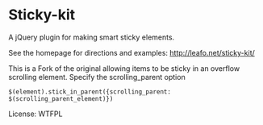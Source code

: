 # Sticky-kit

A jQuery plugin for making smart sticky elements.

See the homepage for directions and examples: <http://leafo.net/sticky-kit/>

This is a Fork of the original allowing items to be sticky in an overflow scrolling
element. Specify the scrolling_parent option

    $(element).stick_in_parent({scrolling_parent: $(scrolling_parent_element)})

License: WTFPL

